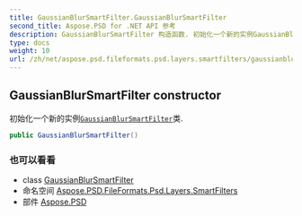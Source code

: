 ```yaml
---
title: GaussianBlurSmartFilter.GaussianBlurSmartFilter
second_title: Aspose.PSD for .NET API 参考
description: GaussianBlurSmartFilter 构造函数. 初始化一个新的实例GaussianBlurSmartFilter类.
type: docs
weight: 10
url: /zh/net/aspose.psd.fileformats.psd.layers.smartfilters/gaussianblursmartfilter/gaussianblursmartfilter/
---
```

## GaussianBlurSmartFilter constructor

初始化一个新的实例[`GaussianBlurSmartFilter`](../)类.

```csharp
public GaussianBlurSmartFilter()
```

### 也可以看看

* class [GaussianBlurSmartFilter](../)
* 命名空间 [Aspose.PSD.FileFormats.Psd.Layers.SmartFilters](../../gaussianblursmartfilter/)
* 部件 [Aspose.PSD](../../../)


